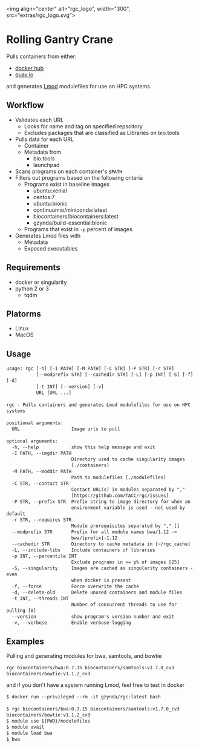 <img align="center" alt="rgc_logo", width="300", src="extras/rgc_logo.svg">

Rolling Gantry Crane
======================================================

Pulls containers from either:

- [docker hub](https://hub.docker.com/)
- [quay.io](https://quay.io/)

and generates [Lmod](https://github.com/TACC/Lmod) modulefiles for use on HPC systems.

Workflow
------------------------------------------------------

- Validates each URL
  - Looks for name and tag on specified repsoitory
  - Excludes packages that are classified as Libraries on bio.tools
- Pulls data for each URL
  - Container
  - Metadata from
    - bio.tools
    - launchpad
- Scans programs on each container's `$PATH`
- Filters out programs based on the following criteria
  - Programs exist in baseline images
    - ubuntu:xenial
    - centos:7
    - ubuntu:bionic
    - continuumio/miniconda:latest
    - biocontainers/biocontainers:latest
    - gzynda/build-essential:bionic
  - Programs that exist in `-p` percent of images
- Generates Lmod files with
  - Metadata
  - Exposed executables

Requirements
------------------------------------------------------

- docker or singularity
- python 2 or 3
  - tqdm

Platorms
------------------------------------------------------

- Linux
- MacOS

Usage
------------------------------------------------------

```
usage: rgc [-h] [-I PATH] [-M PATH] [-C STR] [-P STR] [-r STR]
           [--modprefix STR] [--cachedir STR] [-L] [-p INT] [-S] [-f] [-d]
           [-t INT] [--version] [-v]
           URL [URL ...]

rgc - Pulls containers and generates Lmod modulefiles for use on HPC systems

positional arguments:
  URL                   Image urls to pull

optional arguments:
  -h, --help            show this help message and exit
  -I PATH, --imgdir PATH
                        Directory used to cache singularity images
                        [./containers]
  -M PATH, --moddir PATH
                        Path to modulefiles [./modulefiles]
  -C STR, --contact STR
                        Contact URL(s) in modules separated by ","
                        [https://github.com/TACC/rgc/issues]
  -P STR, --prefix STR  Prefix string to image directory for when an
                        environment variable is used - not used by default
  -r STR, --requires STR
                        Module prerequisites separated by "," []
  --modprefix STR       Prefix for all module names bwa/1.12 ->
                        bwa/[prefix]-1.12
  --cachedir STR        Directory to cache metadata in [~/rgc_cache]
  -L, --include-libs    Include containers of libraries
  -p INT, --percentile INT
                        Exclude programs in >= p% of images [25]
  -S, --singularity     Images are cached as singularity containers - even
                        when docker is present
  -f, --force           Force overwrite the cache
  -d, --delete-old      Delete unused containers and module files
  -t INT, --threads INT
                        Number of concurrent threads to use for pulling [8]
  --version             show program's version number and exit
  -v, --verbose         Enable verbose logging
```

Examples
------------------------------------------------------

Pulling and generating modules for bwa, samtools, and bowtie

```
rgc biocontainers/bwa:0.7.15 biocontainers/samtools:v1.7.0_cv3 biocontainers/bowtie:v1.1.2_cv3
```

and if you don't have a system running Lmod, feel free to test in docker

```
$ docker run --privileged --rm -it gzynda/rgc:latest bash

$ rgc biocontainers/bwa:0.7.15 biocontainers/samtools:v1.7.0_cv3 biocontainers/bowtie:v1.1.2_cv3
$ module use ${PWD}/modulefiles
$ module avail
$ module load bwa
$ bwa
```
